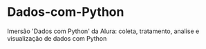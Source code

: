 # Dados-com-Python
Imersão 'Dados com Python' da Alura: coleta, tratamento, analise e visualização de dados com Python
